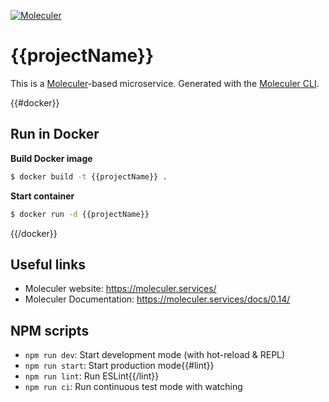 [![Moleculer](https://badgen.net/badge/Powered%20by/Moleculer/0e83cd)](https://moleculer.services)

# {{projectName}}
This is a [Moleculer](https://moleculer.services/)-based microservice. Generated with the [Moleculer CLI](https://moleculer.services/docs/0.14/moleculer-cli.html).

{{#docker}}
## Run in Docker

**Build Docker image**
```bash
$ docker build -t {{projectName}} .
```

**Start container**
```bash
$ docker run -d {{projectName}}
```
{{/docker}}

## Useful links

* Moleculer website: https://moleculer.services/
* Moleculer Documentation: https://moleculer.services/docs/0.14/

## NPM scripts

- `npm run dev`: Start development mode (with hot-reload & REPL)
- `npm run start`: Start production mode{{#lint}}
- `npm run lint`: Run ESLint{{/lint}}
- `npm run ci`: Run continuous test mode with watching
